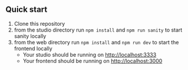 ## Quick start

1. Clone this repository
2. from the studio directory run `npm install` and `npm run sanity` to start sanity locally
3. from the web directory run `npm install` and `npm run dev` to start the frontend locally
   - Your studio should be running on [http://localhost:3333](http://localhost:3333)
   - Your frontend should be running on [http://localhost:3000](http://localhost:3000)
